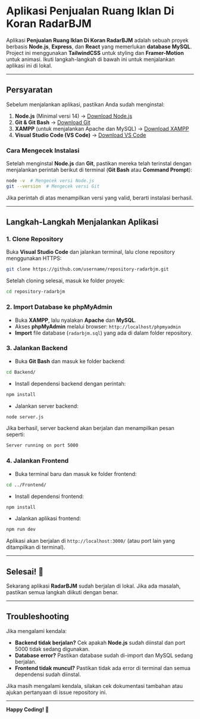 # Aplikasi Penjualan Ruang Iklan Di Koran RadarBJM

Aplikasi **Penjualan Ruang Iklan Di Koran RadarBJM** adalah sebuah proyek berbasis **Node.js**, **Express**, dan **React** yang memerlukan **database MySQL**. Project ini menggunakan **TailwindCSS** untuk styling dan **Framer-Motion** untuk animasi. Ikuti langkah-langkah di bawah ini untuk menjalankan aplikasi ini di lokal.

---

## **Persyaratan**
Sebelum menjalankan aplikasi, pastikan Anda sudah menginstal:
1. **Node.js** (Minimal versi 14) → [Download Node.js](https://nodejs.org/)
2. **Git & Git Bash** → [Download Git](https://git-scm.com/)
3. **XAMPP** (untuk menjalankan Apache dan MySQL) → [Download XAMPP](https://www.apachefriends.org/)
4. **Visual Studio Code (VS Code)** → [Download VS Code](https://code.visualstudio.com/)

### **Cara Mengecek Instalasi**
Setelah menginstal **Node.js** dan **Git**, pastikan mereka telah terinstal dengan menjalankan perintah berikut di terminal (**Git Bash** atau **Command Prompt**):

```sh
node -v  # Mengecek versi Node.js
git --version  # Mengecek versi Git
```

Jika perintah di atas menampilkan versi yang valid, berarti instalasi berhasil.

---

## **Langkah-Langkah Menjalankan Aplikasi**

### **1. Clone Repository**
Buka **Visual Studio Code** dan jalankan terminal, lalu clone repository menggunakan HTTPS:

```sh
git clone https://github.com/username/repository-radarbjm.git
```

Setelah cloning selesai, masuk ke folder proyek:

```sh
cd repository-radarbjm
```

### **2. Import Database ke phpMyAdmin**
- Buka **XAMPP**, lalu nyalakan **Apache** dan **MySQL**.
- Akses **phpMyAdmin** melalui browser: `http://localhost/phpmyadmin`
- **Import** file database (`radarbjm.sql`) yang ada di dalam folder repository.

### **3. Jalankan Backend**
- Buka **Git Bash** dan masuk ke folder backend:

```sh
cd Backend/
```

- Install dependensi backend dengan perintah:

```sh
npm install
```

- Jalankan server backend:

```sh
node server.js
```

Jika berhasil, server backend akan berjalan dan menampilkan pesan seperti:

```sh
Server running on port 5000
```

### **4. Jalankan Frontend**
- Buka terminal baru dan masuk ke folder frontend:

```sh
cd ../Frontend/
```

- Install dependensi frontend:

```sh
npm install
```

- Jalankan aplikasi frontend:

```sh
npm run dev
```

Aplikasi akan berjalan di `http://localhost:3000/` (atau port lain yang ditampilkan di terminal).

---

## **Selesai!** 🎉
Sekarang aplikasi **RadarBJM** sudah berjalan di lokal. Jika ada masalah, pastikan semua langkah diikuti dengan benar.

---

## **Troubleshooting**
Jika mengalami kendala:
- **Backend tidak berjalan?** Cek apakah **Node.js** sudah diinstal dan port 5000 tidak sedang digunakan.
- **Database error?** Pastikan database sudah di-import dan MySQL sedang berjalan.
- **Frontend tidak muncul?** Pastikan tidak ada error di terminal dan semua dependensi sudah diinstal.

Jika masih mengalami kendala, silakan cek dokumentasi tambahan atau ajukan pertanyaan di issue repository ini.

---

**Happy Coding! 🚀**

